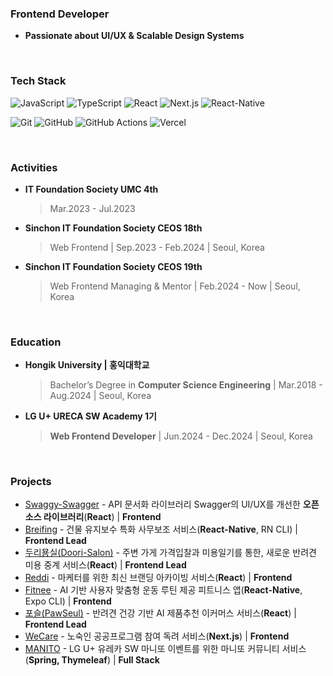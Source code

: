 ### Frontend Developer 
- **Passionate about UI/UX & Scalable Design Systems**
<br>

### Tech Stack 

![JavaScript](https://img.shields.io/badge/JavaScript-F7DF1E?style=flat&logo=javascript&logoColor=black)
![TypeScript](https://img.shields.io/badge/TypeScript-3178C6?style=flat&logo=typescript&logoColor=white)
![React](https://img.shields.io/badge/React-61DAFB?style=flat&logo=react&logoColor=black)
![Next.js](https://img.shields.io/badge/Next.js-000000?style=flat&logo=next.js&logoColor=white)
![React-Native](https://img.shields.io/badge/ReactNative-61DAFB?style=flat&logo=react&logoColor=black)

![Git](https://img.shields.io/badge/Git-F05032?style=flat&logo=git&logoColor=white)
![GitHub](https://img.shields.io/badge/GitHub-181717?style=flat&logo=github&logoColor=white)
![GitHub Actions](https://img.shields.io/badge/GitHubActions-2088FF?style=flat&logo=githubactions&logoColor=white)
![Vercel](https://img.shields.io/badge/Vercel-000000?style=flat&logo=vercel&logoColor=white)

<br>

### Activities
- **IT Foundation Society UMC 4th**

  > Mar.2023 - Jul.2023
- **Sinchon IT Foundation Society CEOS 18th**

  > Web Frontend |  Sep.2023 - Feb.2024  | Seoul, Korea
- **Sinchon IT Foundation Society CEOS 19th**

  >Web Frontend Managing & Mentor | Feb.2024 - Now | Seoul, Korea
<br>

### Education
- **Hongik University | 홍익대학교**
 
  > Bachelor’s Degree in **Computer Science Engineering** | Mar.2018 - Aug.2024 | Seoul, Korea
- **LG U+ URECA SW Academy 1기**
 
  > **Web Frontend Developer** | Jun.2024 - Dec.2024 | Seoul, Korea
<br>

### Projects
- [Swaggy-Swagger](https://github.com/Swaggy-Swagger/swaggy-ui) - API 문서화 라이브러리 Swagger의 UI/UX를 개선한 **오픈소스 라이브러리**(**React**) | **Frontend**
- [Breifing](https://github.com/Briefing-for-construction-workers/frontend) - 건물 유지보수 특화 사무보조 서비스(**React-Native**, RN CLI) | **Frontend Lead**
- [두리묭실(Doori-Salon)](https://github.com/Duri-Salon/Duri-FE) - 주변 가게 가격입찰과 미용일기를 통한, 새로운 반려견 미용 중계 서비스(**React**) | **Frontend Lead**
- [Reddi](https://github.com/team-Reddi/reddi-client) - 마케터를 위한 최신 브랜딩 아카이빙 서비스(**React**) | **Frontend**
- [Fitnee](https://github.com/FITNEE/FITNEE_Client) - AI 기반 사용자 맞춤형 운동 루틴 제공 피트니스 앱(**React-Native**, Expo CLI) | **Frontend**
- [포슬(PawSeul)](https://github.com/PawSeul/PawSeul) - 반려견 건강 기반 AI 제품추천 이커머스 서비스(**React**) | **Frontend Lead**
- [WeCare](https://github.com/team-Ollie/WeCare-FE) - 노숙인 공공프로그램 참여 독려 서비스(**Next.js**) | **Frontend**
- [MANITO](https://github.com/leejin-rho/MANITO) - LG U+ 유레카 SW 마니또 이벤트를 위한 마니또 커뮤니티 서비스(**Spring, Thymeleaf**) | **Full Stack**

